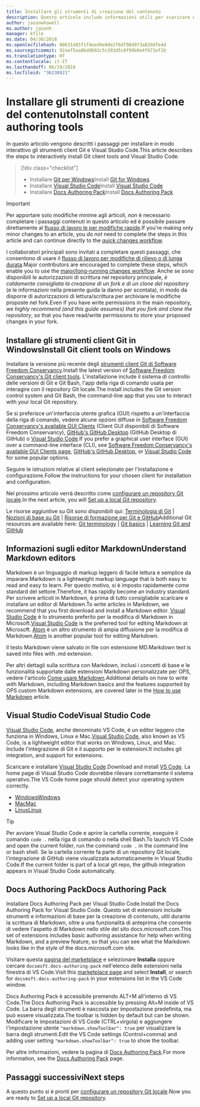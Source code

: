 ```yaml
---
title: Installare gli strumenti di creazione del contenuto
description: Questo articolo include informazioni utili per scaricare e installare gli strumenti client che saranno necessari per Git e la modifica dei file markdown.
author: jasonwhowell
ms.author: jasonh
manager: kfile
ms.date: 04/30/2018
ms.openlocfilehash: 00631485f1f4eed9e0de2f6df98d973a819dfe4d
ms.sourcegitcommit: 92aef5ea8bdd692c5c393d5c8f99b9e4f672ef2b
ms.translationtype: HT
ms.contentlocale: it-IT
ms.lasthandoff: 06/19/2018
ms.locfileid: "36238921"
---
```

# <a name="install-content-authoring-tools"></a><span data-ttu-id="7662b-103">Installare gli strumenti di creazione del contenuto</span><span class="sxs-lookup"><span data-stu-id="7662b-103">Install content authoring tools</span></span>

<span data-ttu-id="7662b-104">In questo articolo vengono descritti i passaggi per installare in modo interattivo gli strumenti client Git e Visual Studio Code.</span><span class="sxs-lookup"><span data-stu-id="7662b-104">This article describes the steps to interactively install Git client tools and Visual Studio Code.</span></span>
> [!div class="checklist"]
> * <span data-ttu-id="7662b-105">Installare [Git per Windows](https://git-scm.com/download/win)</span><span class="sxs-lookup"><span data-stu-id="7662b-105">Install [Git for Windows](https://git-scm.com/download/win)</span></span>
> * <span data-ttu-id="7662b-106">Installare [Visual Studio Code](https://code.visualstudio.com/)</span><span class="sxs-lookup"><span data-stu-id="7662b-106">Install [Visual Studio Code](https://code.visualstudio.com/)</span></span>
> * <span data-ttu-id="7662b-107">Installare [Docs Authoring Pack](https://marketplace.visualstudio.com/items?itemName=docsmsft.docs-authoring-pack)</span><span class="sxs-lookup"><span data-stu-id="7662b-107">Install [Docs Authoring Pack](https://marketplace.visualstudio.com/items?itemName=docsmsft.docs-authoring-pack)</span></span>

>[!IMPORTANT]
> <span data-ttu-id="7662b-108">Per apportare solo modifiche minime agli articoli, *non* è necessario completare i passaggi contenuti in questo articolo ed è possibile passare direttamente al [flusso di lavoro le per modifiche rapide](index.md#quick-edits-to-existing-documents).</span><span class="sxs-lookup"><span data-stu-id="7662b-108">If you're making only minor changes to an article, you *do not* need to complete the steps in this article and can continue directly to the [quick changes workflow](index.md#quick-edits-to-existing-documents).</span></span>
>
> <span data-ttu-id="7662b-109">I collaboratori principali sono invitati a completare questi passaggi, che consentono di usare il [flusso di lavoro per modifiche di rilievo o di lunga durata](how-to-write-workflows-major.md).</span><span class="sxs-lookup"><span data-stu-id="7662b-109">Major contributors are encouraged to complete these steps, which enable you to use the [major/long-running changes workflow](how-to-write-workflows-major.md).</span></span> <span data-ttu-id="7662b-110">Anche se sono disponibili le autorizzazioni di scrittura nel repository principale, *è caldamente consigliata la creazione di un fork e di un clone del repository* (e le informazioni nella presente guida la danno per scontata), in modo da disporre di autorizzazioni di lettura/scrittura per archiviare le modifiche proposte nel fork.</span><span class="sxs-lookup"><span data-stu-id="7662b-110">Even if you have write permissions in the main repository, *we highly recommend (and this guide assumes) that you fork and clone the repository*, so that you have read/write permissions to store your proposed changes in your fork.</span></span>

## <a name="install-git-client-tools-on-windows"></a><span data-ttu-id="7662b-111">Installare gli strumenti client Git in Windows</span><span class="sxs-lookup"><span data-stu-id="7662b-111">Install Git client tools on Windows</span></span>

 <span data-ttu-id="7662b-112">Installare la versione più recente degli [strumenti client Git di Software Freedom Conservancy](https://git-scm.com/download/).</span><span class="sxs-lookup"><span data-stu-id="7662b-112">Install the latest version of [Software Freedom Conservancy's Git client tools](https://git-scm.com/download/).</span></span> <span data-ttu-id="7662b-113">L'installazione include il sistema di controllo delle versioni di Git e Git Bash, l'app della riga di comando usata per interagire con il repository Git locale.</span><span class="sxs-lookup"><span data-stu-id="7662b-113">The install includes the Git version control system and Git Bash, the command-line app that you use to interact with your local Git repository.</span></span>

<span data-ttu-id="7662b-114">Se si preferisce un'interfaccia utente grafica (GUI) rispetto a un'interfaccia della riga di comando, vedere alcune opzioni diffuse in [Software Freedom Conservancy's available GUI Clients](https://git-scm.com/downloads/guis) (Client GUI disponibili di Software Freedom Conservancy), [GitHub's GitHub Desktop](https://desktop.github.com/) (GitHub Desktop di GitHub) o [Visual Studio Code](https://www.visualstudio.com/products/code-vs.aspx).</span><span class="sxs-lookup"><span data-stu-id="7662b-114">If you prefer a graphical user interface (GUI) over a command-line interface (CLI), see [Software Freedom Conservancy's available GUI Clients page](https://git-scm.com/downloads/guis), [GitHub's GitHub Desktop](https://desktop.github.com/), or [Visual Studio Code](https://www.visualstudio.com/products/code-vs.aspx) for some popular options.</span></span>

<span data-ttu-id="7662b-115">Seguire le istruzioni relative al client selezionato per l'installazione e configurazione.</span><span class="sxs-lookup"><span data-stu-id="7662b-115">Follow the instructions for your chosen client for installation and configuration.</span></span>

<span data-ttu-id="7662b-116">Nel prossimo articolo verrà descritto come [configurare un repository Git locale](get-started-setup-local.md).</span><span class="sxs-lookup"><span data-stu-id="7662b-116">In the next article, you will [Set up a local Git repository](get-started-setup-local.md).</span></span>

   <span data-ttu-id="7662b-117">Le risorse aggiuntive su Git sono disponibili qui: [Terminologia di Git](https://help.github.com/articles/github-glossary) | [Nozioni di base su Git](https://git-scm.com/book/en/v2/Getting-Started-Git-Basics) | [Risorse di formazione per Git e GitHub](https://help.github.com/articles/good-resources-for-learning-git-and-github/)</span><span class="sxs-lookup"><span data-stu-id="7662b-117">Additional Git resources are available here: [Git terminology](https://help.github.com/articles/github-glossary) | [Git basics](https://git-scm.com/book/en/v2/Getting-Started-Git-Basics) | [Learning Git and GitHub](https://help.github.com/articles/good-resources-for-learning-git-and-github/)</span></span>

## <a name="understand-markdown-editors"></a><span data-ttu-id="7662b-118">Informazioni sugli editor Markdown</span><span class="sxs-lookup"><span data-stu-id="7662b-118">Understand Markdown editors</span></span>

<span data-ttu-id="7662b-119">Markdown è un linguaggio di markup leggero di facile lettura e semplice da imparare.</span><span class="sxs-lookup"><span data-stu-id="7662b-119">Markdown is a lightweight markup language that is both easy to read and easy to learn.</span></span> <span data-ttu-id="7662b-120">Per questo motivo, si è imposto rapidamente come standard del settore.</span><span class="sxs-lookup"><span data-stu-id="7662b-120">Therefore, it has rapidly become an industry standard.</span></span> <span data-ttu-id="7662b-121">Per scrivere articoli in Markdown, è prima di tutto consigliabile scaricare e installare un editor di Markdown.</span><span class="sxs-lookup"><span data-stu-id="7662b-121">To write articles in Markdown, we recommend that you first download and install a Markdown editor.</span></span>  <span data-ttu-id="7662b-122">[Visual Studio Code](https://code.visualstudio.com/) è lo strumento preferito per la modifica di Markdown in Microsoft.</span><span class="sxs-lookup"><span data-stu-id="7662b-122">[Visual Studio Code](https://code.visualstudio.com/) is the preferred tool for editing Markdown at Microsoft.</span></span> <span data-ttu-id="7662b-123">[Atom](https://atom.io) è un altro strumento di ampia diffusione per la modifica di Markdown.</span><span class="sxs-lookup"><span data-stu-id="7662b-123">[Atom](https://atom.io) is another popular tool for editing Markdown.</span></span>

<span data-ttu-id="7662b-124">Il testo Markdown viene salvato in file con estensione MD.</span><span class="sxs-lookup"><span data-stu-id="7662b-124">Markdown text is saved into files with .md extension.</span></span>

<span data-ttu-id="7662b-125">Per altri dettagli sulla scrittura con Markdown, inclusi i concetti di base e le funzionalità supportate dalle estensioni Markdown personalizzate per OPS, vedere l'articolo [Come usare Markdown](how-to-write-use-markdown.md).</span><span class="sxs-lookup"><span data-stu-id="7662b-125">Additional details on how to write with Markdown, including Markdown basics and the features supported by OPS custom Markdown extensions, are covered later in the [How to use Markdown](how-to-write-use-markdown.md) article.</span></span>

## <a name="visual-studio-code"></a><span data-ttu-id="7662b-126">Visual Studio Code</span><span class="sxs-lookup"><span data-stu-id="7662b-126">Visual Studio Code</span></span>

<span data-ttu-id="7662b-127">[Visual Studio Code](https://code.visualstudio.com/), anche denominato VS Code, è un editor leggero che funziona in Windows, Linux e Mac.</span><span class="sxs-lookup"><span data-stu-id="7662b-127">[Visual Studio Code](https://code.visualstudio.com/), also known as VS Code, is a lightweight editor that works on Windows, Linux, and Mac.</span></span> <span data-ttu-id="7662b-128">Include l'integrazione di Git e il supporto per le estensioni.</span><span class="sxs-lookup"><span data-stu-id="7662b-128">It includes git integration, and support for extensions.</span></span>

<span data-ttu-id="7662b-129">Scaricare e installare [Visual Studio Code](https://code.visualstudio.com/).</span><span class="sxs-lookup"><span data-stu-id="7662b-129">Download and install [VS Code](https://code.visualstudio.com/).</span></span> <span data-ttu-id="7662b-130">La home page di Visual Studio Code dovrebbe rilevare correttamente il sistema operativo.</span><span class="sxs-lookup"><span data-stu-id="7662b-130">The VS Code home page should detect your operating system correctly.</span></span>

- [<span data-ttu-id="7662b-131">Windows</span><span class="sxs-lookup"><span data-stu-id="7662b-131">Windows</span></span>](https://code.visualstudio.com/docs/setup/windows)
- [<span data-ttu-id="7662b-132">Mac</span><span class="sxs-lookup"><span data-stu-id="7662b-132">Mac</span></span>](https://code.visualstudio.com/docs/setup/mac)
- [<span data-ttu-id="7662b-133">Linux</span><span class="sxs-lookup"><span data-stu-id="7662b-133">Linux</span></span>](https://code.visualstudio.com/docs/setup/linux)

> [!TIP]
> <span data-ttu-id="7662b-134">Per avviare Visual Studio Code e aprire la cartella corrente, eseguire il comando `code .` nella riga di comando o nella shell Bash.</span><span class="sxs-lookup"><span data-stu-id="7662b-134">To launch VS Code and open the current folder, run the command `code .` in the command line or bash shell.</span></span> <span data-ttu-id="7662b-135">Se la cartella corrente fa parte di un repository Git locale, l'integrazione di GitHub viene visualizzata automaticamente in Visual Studio Code.</span><span class="sxs-lookup"><span data-stu-id="7662b-135">If the current folder is part of a local git repo, the github integration appears in Visual Studio Code automatically.</span></span>

## <a name="docs-authoring-pack"></a><span data-ttu-id="7662b-136">Docs Authoring Pack</span><span class="sxs-lookup"><span data-stu-id="7662b-136">Docs Authoring Pack</span></span>
<span data-ttu-id="7662b-137">Installare Docs Authoring Pack per Visual Studio Code.</span><span class="sxs-lookup"><span data-stu-id="7662b-137">Install the Docs Authoring Pack for Visual Studio Code.</span></span> <span data-ttu-id="7662b-138">Questo set di estensioni include strumenti e informazioni di base per la creazione di contenuto, utili durante la scrittura di Markdown, oltre a una funzionalità di anteprima che consente di vedere l'aspetto di Markdown nello stile del sito docs.microsoft.com.</span><span class="sxs-lookup"><span data-stu-id="7662b-138">This set of extensions includes basic authoring assistance for help when writing Markdown, and a preview feature, so that you can see what the Markdown looks like in the style of the docs.microsoft.com site.</span></span>

   <span data-ttu-id="7662b-139">Visitare questa [pagina del marketplace](https://marketplace.visualstudio.com/items?itemName=docsmsft.docs-authoring-pack) e selezionare **Installa** oppure cercare `docsmsft.docs-authoring-pack` nell'elenco delle estensioni nella finestra di VS Code.</span><span class="sxs-lookup"><span data-stu-id="7662b-139">Visit this [marketplace page](https://marketplace.visualstudio.com/items?itemName=docsmsft.docs-authoring-pack) and select **Install**, or search for `docsmsft.docs-authoring-pack` in your extensions list in the VS Code window.</span></span> 

   <span data-ttu-id="7662b-140">Docs Authoring Pack è accessibile premendo ALT+M all'interno di VS Code.</span><span class="sxs-lookup"><span data-stu-id="7662b-140">The Docs Authoring Pack is accessible by pressing Alt+M inside of VS Code.</span></span> <span data-ttu-id="7662b-141">La barra degli strumenti è nascosta per impostazione predefinita, ma può essere visualizzata.</span><span class="sxs-lookup"><span data-stu-id="7662b-141">The toolbar is hidden by default but can be shown.</span></span> <span data-ttu-id="7662b-142">Modificare le impostazioni di VS Code (CTRL+virgola) e aggiungere l'impostazione utente `"markdown.showToolbar": true` per visualizzare la barra degli strumenti.</span><span class="sxs-lookup"><span data-stu-id="7662b-142">Edit the VS Code settings (Control+comma) and adding user setting `"markdown.showToolbar": true` to show the toolbar.</span></span>

   <span data-ttu-id="7662b-143">Per altre informazioni, vedere la pagina di [Docs Authoring Pack](how-to-write-docs-auth-pack.md).</span><span class="sxs-lookup"><span data-stu-id="7662b-143">For more information, see the [Docs Authoring Pack](how-to-write-docs-auth-pack.md) page.</span></span>


## <a name="next-steps"></a><span data-ttu-id="7662b-144">Passaggi successivi</span><span class="sxs-lookup"><span data-stu-id="7662b-144">Next steps</span></span>

<span data-ttu-id="7662b-145">A questo punto si è pronti per [configurare un repository Git locale](get-started-setup-local.md).</span><span class="sxs-lookup"><span data-stu-id="7662b-145">Now you are ready to [Set up a local Git repository](get-started-setup-local.md).</span></span>
